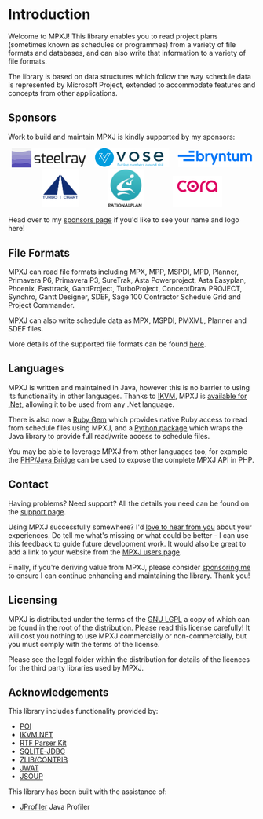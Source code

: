 # Introduction
Welcome to MPXJ! This library enables you to read project plans (sometimes known
as schedules or programmes) from a variety of file formats and databases, and
can also write that information to a variety of file formats.

The library is based on data structures which follow the way
schedule data is represented by Microsoft Project, extended to accommodate
features and concepts from other applications.

## Sponsors
Work to build and maintain MPXJ is kindly supported by my sponsors:

<p float="left" align="middle" style="margin-block-end: 0em; margin-block-start: 0em;">
<a href="https://steelray.com/"><img width="30%" alt="Steelray Logo" src="images/steelray.png"/></a>
<img width="2%"/>
<a href="https://www.vosesoftware.com/"><img width="30%" alt="Vose Logo" src="images/vose.png"/></a>
<img width="2%"/>
<a href="https://www.bryntum.com/"><img width="30%" alt="Bryntum Logo" src="images/bryntum.png"/></a>
</p>
<p float="left" align="middle" style="margin-block-end: 0em; margin-block-start: 0em;">
<a href="https://www.turbo-chart.com/"><img width="15%" alt="Turbo Chart Logo" src="images/turbo-chart.png"/></a>
<img width="10%"/>
<a href="https://www.rationalplan.com/"><img width="15%" alt="RationalPlan Logo" src="images/rationalplan.png"/></a>
<img width="10%"/>
<a href="https://corasystems.com/"><img width="20%" alt="Cora Systems Logo" src="images/cora.png"/></a>
</p>

Head over to my [sponsors page](https://github.com/sponsors/joniles)
if you'd like to see your name and logo here!


## File Formats
MPXJ can read file formats including MPX, MPP, MSPDI, MPD, Planner, Primavera
P6, Primavera P3, SureTrak, Asta Powerproject, Asta Easyplan, Phoenix,
Fasttrack, GanttProject, TurboProject, ConceptDraw PROJECT, Synchro, Gantt
Designer, SDEF, Sage 100 Contractor Schedule Grid and Project Commander.

MPXJ can also write schedule data as MPX, MSPDI, PMXML, Planner and SDEF files.

More details of the supported file formats can be found
[here](supported-formats.md).


## Languages
MPXJ is written and maintained in Java, however this is no barrier to using
its functionality in other languages. Thanks to [IKVM](https://github.com/ikvm-revived/ikvm), MPXJ is
[available for .Net](https://www.nuget.org/packages?q=net.sf.mpxj), allowing it to be used from any .Net language.

There is also now a [Ruby Gem](https://rubygems.org/gems/mpxj) which provides
native Ruby access to read from schedule files using MPXJ, and a
[Python package](https://pypi.org/project/mpxj/) which wraps the Java library to
provide full read/write access to schedule files.

You may be able to leverage MPXJ from other languages too, for example the 
[PHP/Java Bridge](http://php-java-bridge.sourceforge.net)
can be used to expose the complete MPXJ API in PHP.

## Contact
Having problems? Need support? All the details you need can be found on the
[support page](support.md).

Using MPXJ successfully somewhere? I'd
[love to hear from you](mailto:jon.iles@bcs.org.uk) about your experiences.
Do tell me what's missing or what could be better - I can use this feedback
to guide future development work. It would also be great to add a link to your
website from the [MPXJ users page](users.md).

Finally, if you're deriving value from MPXJ, please consider
[sponsoring me](https://github.com/sponsors/joniles) to ensure I can continue
enhancing and maintaining the library. Thank you!

## Licensing
MPXJ is distributed under the terms of the
[GNU LGPL](http://www.gnu.org/licenses/licenses.html#LGPL)
a copy of which can be found in the root of the
distribution. Please read this license carefully! It will cost you nothing
to use MPXJ commercially or non-commercially, but you must comply
with the terms of the license.

Please see the legal folder within the distribution for details of the
licences for the third party libraries used by MPXJ.

## Acknowledgements
This library includes functionality provided by:

* [POI](http://poi.apache.org/)
* [IKVM.NET](http://www.ikvm.net/)
* [RTF Parser Kit](https://github.com/joniles/rtfparserkit)
* [SQLITE-JDBC](https://github.com/xerial/sqlite-jdbc)
* [ZLIB/CONTRIB](https://github.com/madler/zlib)
* [JWAT](http://jwat.org/)
* [JSOUP](http://jsoup.org/)

This library has been built with the assistance of:

* [JProfiler](https://www.ej-technologies.com/products/jprofiler/overview.html) Java Profiler
